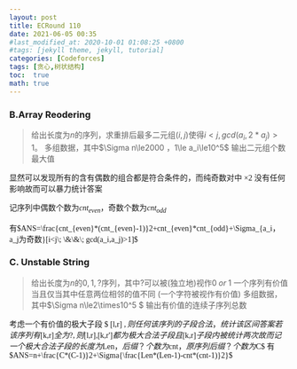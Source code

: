 ```yaml
---
layout: post
title: ECRound 110
date: 2021-06-05 00:35
#last_modified_at: 2020-10-01 01:08:25 +0800
#tags: [jekyll theme, jekyll, tutorial]
categories: [Codeforces]
tags: [贪心,树状结构]
toc:  true
math: true
---
```

### B.Array Reodering
>给出长度为$n$的序列，求重排后最多二元组$(i,j)$使得$i<j,gcd(a_i,2*a_j)>1$。
>多组数据，其中$\Sigma n\le2000 $，$1\le a_i\le10^5$
>输出二元组个数最大值

<font face="楷体" >
显然可以发现所有的含有偶数的组合都是符合条件的，而纯奇数对中 ×2 没有任何影响故而可以暴力统计答案

记序列中偶数个数为$cnt_{even}$，奇数个数为$cnt_{odd}$

有$ANS=\frac{cnt_{even}*(cnt_{even}-1)}2+cnt_{even}*cnt_{odd}+\Sigma_{a_i，a_j为奇数}[i<j\; \&\&\; gcd(a_i,a_j)>1]$
</font>

### C. Unstable String
>给出长度为$n$的$0,1,?$序列，其中$?$可以被(独立地)视作$0 \;or\;1$
>一个序列有价值当且仅当其中任意两位相邻的值不同  (一个字符被视作有价值)
>多组数据，其中$\Sigma n\le2\times10^5 $
>输出有价值的连续子序列总数

<font face="楷体" >

考虑一个有价值的极大子段 $ [l,r] $,则任何该序列的子段合法，统计该区间答案
若该序列有$[k,r]$全为?,则$[l,r],[k,r']$都为极大合法子段且$[k,r]$子段内被统计两次
故而记一个极大合法子段的长度为$Len$，后缀？个数为$cnt$，原序列后缀？个数为$C$
有$ANS=n+\frac{C*(C-1)}2+\Sigma{\frac{Len*(Len-1)-cnt*(cnt-1)}2}$
</font>